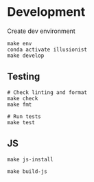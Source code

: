 # Development

Create dev environment

```
make env
conda activate illusionist
make develop
```

## Testing

```
# Check linting and format
make check
make fmt

# Run tests
make test
```

## JS

```
make js-install

make build-js
```
